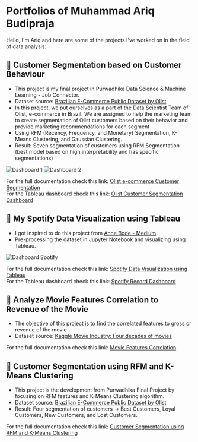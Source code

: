 # Portfolios of Muhammad Ariq Budipraja

Hello, I'm Ariq and here are some of the projects I've worked on in the field of data analysis:
## 🔸 Customer Segmentation based on Customer Behaviour
- This project is my final project in Purwadhika Data Science & Machine Learning - Job Connector.
- Dataset source: [Brazilian E-Commerce Public Dataset by Olist](https://www.kaggle.com/olistbr/brazilian-ecommerce/tasks)
- In this project, we put ourselves as a  part of the Data Scientist Team of Olist, e-commerce in Brazil. We are assigned to help the marketing team to create segmentation of Olist customers based on their behavior and provide marketing recommendations for each segment
- Using RFM (Recency, Frequency, and Monetary) Segmentation, K-Means Clustering, and Gaussian Clustering.
- Result: Seven segmentation of customers using RFM Segmentation (best model based on high interpretability and has specific segmentations)

![Dashboard 1](https://user-images.githubusercontent.com/82768391/139526041-8aeaa8a0-9e8f-4c8d-8de3-17815860adee.png "RFM Segmentation Dashboard")
![Dashboard 2](https://user-images.githubusercontent.com/82768391/139526057-e5d01939-4ae8-47ac-b71e-40bfd9e68251.png "Customers and Products Detail Dashboard")

For the full documentation check this link: [Olist e-commerce Customer Segmentation](https://github.com/ariqmuh/DataWarrior_JC_DS_VL_01_FinalProject)       
For the Tableau dashboard check this link: [Olist Customer Segmentation Dashboard](https://public.tableau.com/app/profile/muhammad.ariq.budipraja11/viz/OlistCustomerSegmentation/OlistRFMDashboard)


## 🔸 My Spotify Data Visualization using Tableau
- I got inspired to do this project from [Anne Bode - Medium](https://towardsdatascience.com/visualizing-spotify-data-with-python-tableau-687f2f528cdd)
- Pre-processing the dataset in Jupyter Notebook and visualizing using Tableau.

![Dashboard Spotify](https://user-images.githubusercontent.com/82768391/139526015-558e30b3-9c3a-4315-9a1b-216bd805fc9e.png "Spotify Dashboard")

For the full documentation check this link: [Spotify Data Visualization using Tableau](https://github.com/ariqmuh/Portfolios/tree/main/My_Spotify_Data_Visualization)        
For the Tableau dashboard check this link: [Spotify Record Dashboard](https://public.tableau.com/app/profile/muhammad.ariq.budipraja11/viz/SpotifyAriq/AriqsSpotifyRecord)

## 🔸 Analyze Movie Features Correlation to Revenue of the Movie
- The objective of this project is to find the correlated features to gross or revenue of the movie
- Dataset source: [Kaggle Movie Industry: Four decades of movies](https://www.kaggle.com/danielgrijalvas/movies)

For the full documentation check this link: [Movie Features Correlation](https://github.com/ariqmuh/Portfolios/tree/main/Movie_Features_Correlation)

## 🔸 Customer Segmentation using RFM and K-Means Clustering
- This project is the development from Purwadhika Final Project by focusing on RFM features and K-Means Clustering algorithm.
- Dataset source: [Brazilian E-Commerce Public Dataset by Olist](https://www.kaggle.com/olistbr/brazilian-ecommerce/tasks)
- Result: Four segmentation of customers -> Best Customers, Loyal Customers, New Customers, and Lost Customers.

For the full documentation check this link: [Customer Segmentation using RFM and K-Means Clustering](https://github.com/ariqmuh/Portfolios/tree/main/Customer_Segmentation_using_RFM_and_KMeans_Clustering)
